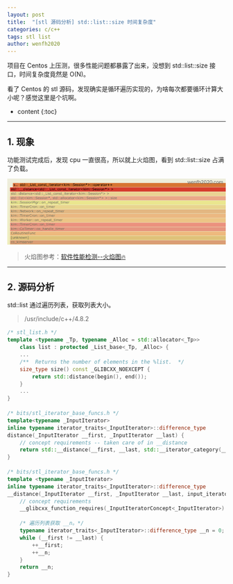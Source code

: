 ```yaml
---
layout: post
title:  "[stl 源码分析] std::list::size 时间复杂度"
categories: c/c++
tags: stl list
author: wenfh2020
---
```


项目在 Centos 上压测，很多性能问题都暴露了出来，没想到 std::list::size 接口，时间复杂度竟然是 O(N)。

看了 Centos 的 stl 源码，发现确实是循环遍历实现的，为啥每次都要循环计算大小呢？感觉这里是个坑啊。





* content
{:toc}

---

## 1. 现象

功能测试完成后，发现 cpu 一直很高，所以就上火焰图，看到 std::list::size 占满了负载。

<div align=center><img src="/images/2021-04-09-09-13-49.png" data-action="zoom"/></div>

> 火焰图参考：[软件性能检测--火焰图🔥](https://wenfh2020.com/2020/07/30/flame-diagram/)

---

## 2. 源码分析

std::list 通过遍历列表，获取列表大小。

> /usr/include/c++/4.8.2

```cpp
/* stl_list.h */
template <typename _Tp, typename _Alloc = std::allocator<_Tp>>
    class list : protected _List_base<_Tp, _Alloc> {
    ...
    /**  Returns the number of elements in the %list.  */
    size_type size() const _GLIBCXX_NOEXCEPT { 
        return std::distance(begin(), end()); 
    }
    ...
}

/* bits/stl_iterator_base_funcs.h */
template<typename _InputIterator>
inline typename iterator_traits<_InputIterator>::difference_type
distance(_InputIterator __first, _InputIterator __last) {
    // concept requirements -- taken care of in __distance
    return std::__distance(__first, __last, std::__iterator_category(__first));
}

/* bits/stl_iterator_base_funcs.h */
template <typename _InputIterator>
inline typename iterator_traits<_InputIterator>::difference_type
__distance(_InputIterator __first, _InputIterator __last, input_iterator_tag) {
    // concept requirements
    __glibcxx_function_requires(_InputIteratorConcept<_InputIterator>)

    /* 遍历列表获取 __n。*/
    typename iterator_traits<_InputIterator>::difference_type __n = 0;
    while (__first != __last) {
        ++__first;
        ++__n;
    }
    return __n;
}
```
